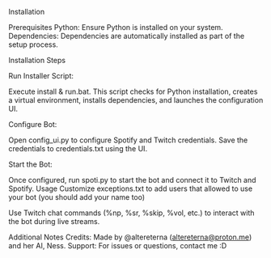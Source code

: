 Installation

Prerequisites
Python: Ensure Python is installed on your system.
Dependencies: Dependencies are automatically installed as part of the setup process.

Installation Steps

Run Installer Script:

Execute install & run.bat.
This script checks for Python installation, creates a virtual environment, installs dependencies, and launches the configuration UI.

Configure Bot:

Open config_ui.py to configure Spotify and Twitch credentials.
Save the credentials to credentials.txt using the UI.

Start the Bot:

Once configured, run spoti.py to start the bot and connect it to Twitch and Spotify.
Usage
Customize exceptions.txt to add users that allowed to use your bot (you should add your name too)

Use Twitch chat commands (%np, %sr, %skip, %vol, etc.) to interact with the bot during live streams.

Additional Notes
Credits: Made by @altereterna (altereterna@proton.me) and her AI, Ness.
Support: For issues or questions, contact me :D
